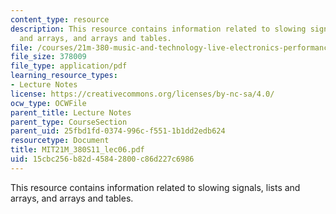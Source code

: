 ```yaml
---
content_type: resource
description: This resource contains information related to slowing signals, lists
  and arrays, and arrays and tables.
file: /courses/21m-380-music-and-technology-live-electronics-performance-practices-spring-2011/15cbc256b82d45842800c86d227c6986_MIT21M_380S11_lec06.pdf
file_size: 378009
file_type: application/pdf
learning_resource_types:
- Lecture Notes
license: https://creativecommons.org/licenses/by-nc-sa/4.0/
ocw_type: OCWFile
parent_title: Lecture Notes
parent_type: CourseSection
parent_uid: 25fbd1fd-0374-996c-f551-1b1dd2edb624
resourcetype: Document
title: MIT21M_380S11_lec06.pdf
uid: 15cbc256-b82d-4584-2800-c86d227c6986
---
```

This resource contains information related to slowing signals, lists and arrays, and arrays and tables.